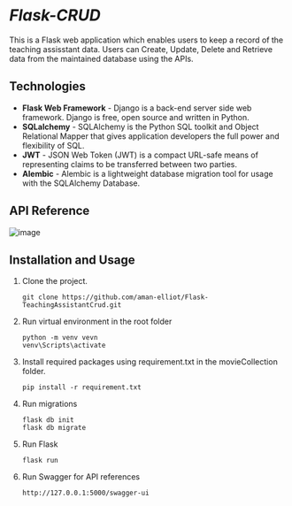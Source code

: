 # *Flask-CRUD*

This is a Flask web application which enables users to keep a record of the teaching assisstant data. Users can Create, Update, Delete and Retrieve data from the maintained database using the APIs.






## Technologies

- **Flask Web Framework** - Django is a back-end server side web framework. Django is free, open source and written in Python.
- **SQLalchemy** - SQLAlchemy is the Python SQL toolkit and Object Relational Mapper that gives application developers the full power and flexibility of SQL.
- **JWT** - JSON Web Token (JWT) is a compact URL-safe means of representing claims to be transferred between two parties.
- **Alembic** - Alembic is a lightweight database migration tool for usage with the SQLAlchemy Database.

## API Reference

![image](https://user-images.githubusercontent.com/55498772/229296895-c4b06e70-4a6d-4255-a938-56af2c85731c.png)

## Installation and Usage

1. Clone the project.
    ```
    git clone https://github.com/aman-elliot/Flask-TeachingAssistantCrud.git
    ```
2. Run virtual environment in the root folder
    ```
    python -m venv vevn
    venv\Scripts\activate
    ```
3. Install required packages using requirement.txt in the movieCollection folder.

    ```
    pip install -r requirement.txt
    ```
    
4. Run migrations
    ```
    flask db init
    flask db migrate
    ```  
5. Run Flask
    ```
    flask run
    ``` 
6. Run Swagger for API references
    ```
    http://127.0.0.1:5000/swagger-ui
    ```     
   
